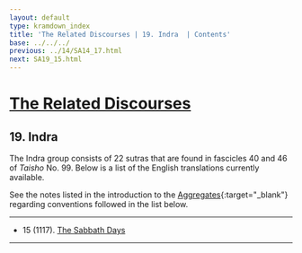 ```yaml
---
layout: default
type: kramdown_index
title: 'The Related Discourses | 19. Indra  | Contents'
base: ../../../
previous: ../14/SA14_17.html
next: SA19_15.html
---
```


# [The Related Discourses](../index.html)
## 19. Indra

The Indra group consists of 22 sutras that are found in fascicles 40 and 46 of <em>Taisho</em> No. 99. Below is a list of the English translations currently available.

See the notes listed in the introduction to the [Aggregates](../01/index.html){:target="_blank"} regarding conventions followed in the list below.

---

<ul class="list-style-none">
  <li>15 (1117). <a href="SA19_15.html">The Sabbath Days</a></li>
</ul>

---
